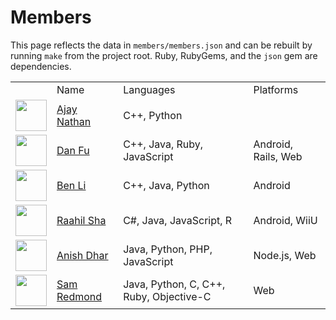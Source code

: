 # Members
This page reflects the data in `members/members.json` and
      can be rebuilt by running `make` from the project root. Ruby,
      RubyGems, and the `json` gem are dependencies.
<table>
  <tr><td></td><td>Name</td><td>Languages</td><td>Platforms</td></tr>
  <tr>
    <td><img src='https://avatars2.githubusercontent.com/u/5009984?s=50' width='50px'></td>
    <td><a href='AjayNathan'>Ajay Nathan</a></td>
    <td>C++, Python</td>
    <td></td>
  </tr>
  <tr>
    <td><img src='https://avatars1.githubusercontent.com/u/4600866?s=50' width='50px'></td>
    <td><a href='DanFu1'>Dan Fu</a></td>
    <td>C++, Java, Ruby, JavaScript</td>
    <td>Android, Rails, Web</td>
  </tr>
  <tr>
    <td><img src='https://avatars0.githubusercontent.com/u/7121441?s=50' width='50px'></td>
    <td><a href='benjix'>Ben Li</a></td>
    <td>C++, Java, Python</td>
    <td>Android</td>
  </tr>
  <tr>
    <td><img src='https://avatars0.githubusercontent.com/u/2636992?s=50' width='50px'></td>
    <td><a href='raahilsha'>Raahil Sha</a></td>
    <td>C#, Java, JavaScript, R</td>
    <td>Android, WiiU</td>
  </tr>
  <tr>
    <td><img src='https://avatars2.githubusercontent.com/u/2553407?s=50' width='50px'></td>
    <td><a href='anishdhar'>Anish Dhar</a></td>
    <td>Java, Python, PHP, JavaScript</td>
    <td>Node.js, Web</td>
  </tr>
  <tr>
    <td><img src='https://avatars2.githubusercontent.com/u/3293061?s=50' width='50px'></td>
    <td><a href='sredmond'>Sam Redmond</a></td>
    <td>Java, Python, C, C++, Ruby, Objective-C</td>
    <td>Web</td>
  </tr>
</table>

